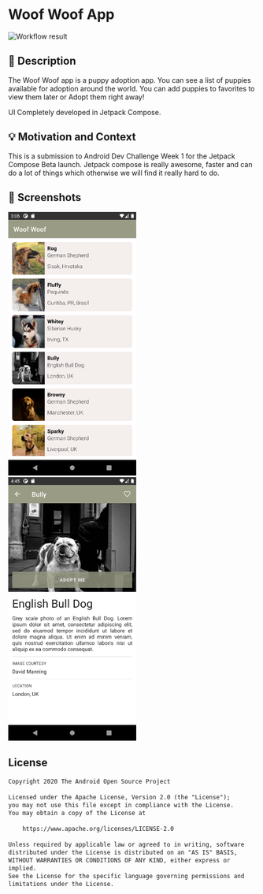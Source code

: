 # Woof Woof App

<!--- Replace <OWNER> with your Github Username and <REPOSITORY> with the name of your repository. -->
<!--- You can find both of these in the url bar when you open your repository in github. -->
![Workflow result](https://github.com/arun-antony/adc-week1/workflows/Check/badge.svg)


## :scroll: Description
<!--- Describe your app in one or two sentences -->
The Woof Woof app is a puppy adoption app. You can see a list of puppies available for adoption around the world.
You can add puppies to favorites to view them later or Adopt them right away!

UI Completely developed in Jetpack Compose.

## :bulb: Motivation and Context
<!--- Optionally point readers to interesting parts of your submission. -->
<!--- What are you especially proud of? -->
This is a submission to Android Dev Challenge Week 1 for the Jetpack Compose Beta launch.
Jetpack compose is really awesome, faster and can do a lot of things which otherwise we will find it really hard to do.

## :camera_flash: Screenshots
<!-- You can add more screenshots here if you like -->
<img src="/results/screenshot_1.png" width="260">&emsp;<img src="/results/screenshot_2.png" width="260">

## License
```
Copyright 2020 The Android Open Source Project

Licensed under the Apache License, Version 2.0 (the "License");
you may not use this file except in compliance with the License.
You may obtain a copy of the License at

    https://www.apache.org/licenses/LICENSE-2.0

Unless required by applicable law or agreed to in writing, software
distributed under the License is distributed on an "AS IS" BASIS,
WITHOUT WARRANTIES OR CONDITIONS OF ANY KIND, either express or implied.
See the License for the specific language governing permissions and
limitations under the License.
```